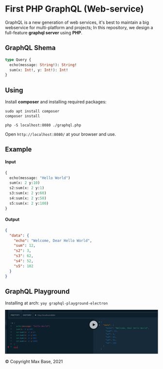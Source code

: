 # First PHP GraphQL (Web-service)

GraphQL is a new generation of web services, it's best to maintain a big webservice for multi-platform and projects; In this repository, we design a full-feature **graphql server** using **PHP**.

## GraphQL Shema

```graphql
type Query {
  echo(message: String!): String!
  sum(x: Int!, y: Int!): Int!
}
```

## Using

Install **composer** and installing required packages:

```
sudo apt install composer
composer install
```

```
php -S localhost:8080 ./graphql.php
```

Open `http://localhost:8080/` at your browser and use.

## Example

#### Input

```graphql
{
  echo(message: "Hello World")
  sum(x: 2 y:10)
  s2:sum(x: 2 y:1)
  s3:sum(x: 2 y:60)
  s4:sum(x: 2 y:50)
  s5:sum(x: 2 y:100)
}
```

#### Output

```json
{
  "data": {
    "echo": "Welcome, Dear Hello World",
    "sum": 12,
    "s2": 3,
    "s3": 62,
    "s4": 52,
    "s5": 102
  }
}
```

## GraphQL Playground

Installing at arch: `yay graphql-playground-electron`

![](demo.png)

© Copyright Max Base, 2021
